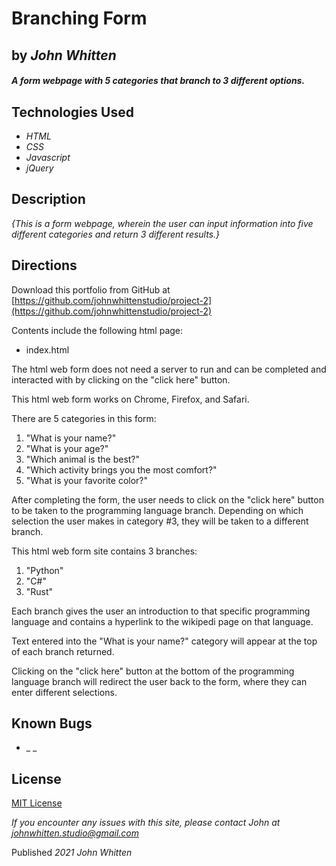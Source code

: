 # Branching Form
## by _**John Whitten**_
 
#### _A form webpage with 5 categories that branch to 3 different options._
 
## Technologies Used
 
* _HTML_
* _CSS_
* _Javascript_
* _jQuery_
 
## Description
 
_{This is a form webpage, wherein the user can input information into five different categories and return 3 different results.}_
 
## Directions
 
Download this portfolio from GitHub at [https://github.com/johnwhittenstudio/project-2](https://github.com/johnwhittenstudio/project-2)
 
Contents include the following html page:
* index.html
 
The html web form does not need a server to run and can be completed and interacted with by clicking on the "click here" button.
 
This html web form works on Chrome, Firefox, and Safari.
 
There are 5 categories in this form:
1. "What is your name?"
2. "What is your age?"
3. "Which animal is the best?"
4. "Which activity brings you the most comfort?"
5. "What is your favorite color?"

After completing the form, the user needs to click on the "click here" button to be taken to the programming language branch. Depending on which selection the user makes in category #3, they will be taken to a different branch.

This html web form site contains 3 branches:
1. "Python"
2. "C#"
3. "Rust"
 
Each branch gives the user an introduction to that specific programming language and contains a hyperlink to the wikipedi page on that language. 

Text entered into the "What is your name?" category will appear at the top of each branch returned. 

Clicking on the "click here" button at the bottom of the programming language branch will redirect the user back to the form, where they can enter different selections.
 
 
## Known Bugs
 
* _ _
 
## License
 
[MIT License](https://opensource.org/licenses/MIT)
 
_If you encounter any issues with this site, please contact John at [johnwhitten.studio@gmail.com](mailto:johnwhitten.studio@gmail.com)_
 
Published _2021_ _John Whitten_